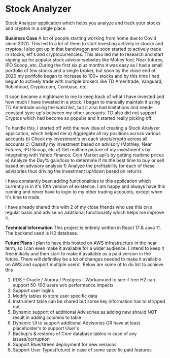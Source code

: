 # Stock Analyzer
Stock Analyzer application which helps you analyze and track your stocks and cryptos in a single place.

**Business Case**
A lot of people starting working from home due to Covid since 2020. This led to a lot of them to start investing actively in stocks and cryptos. I also got up in that bandwagon and soon started to actively trade in stocks, etf's and cryptocurrencies. This also led me to research and start signing up for popular stock advisor websites like Motley fool, Near futures, IPO Scoop, etc. During the first six plus months it was easy as I had a small portfolio of few stocks and a single broker, but soon by the close end of 2020 my portfolio began to increase to 100+ stocks and by this time I had begun to actively trade with multiple brokers like TD Ameritrade, Vanguard, Robinhood, Crypto.com, Coinbase, etc.

It soon became a nightmare to me to keep track of what I have invested and how much I have invested in a stock. I began to manually maintain it using TD Ameritade using the watchlist, but it also had limitations and neede constant sync up's between my other accounts. TD also did not support Cryptos which had become so popular and it started really picking off.

To handle this, I started off with the new idea of creating a Stock Analyzer application, which helped me 
a) Aggregate all my positions across various accounts
b) Check my investment's on each stock/crypto across all accounts
c) Classify my investment based on advisory (Mothley, Near Futures, IPO Scoop, etc
d) Get realtime picture of my investment's by integrating with Yahoo Finance, Coin Market api's by getting realtime prices
e) Analyze the Day% gain/loss to determine if its the best time to buy or sell based on advisory analysis
f) Analyze the profitability for each of these advisories thus driving the investment up/down based on returns

I have constantly been adding functionalities to this application which currently is in it's 10th version of existence. I am happy and always have this running and never have to login to my other trading accounts, except when it's time to trade. 

I have already shared this with 2 of my close friends who use this on a regular basis and advise on additional functionality which helps me improve it.


**Technical Information**
This project is entirely written in React 17 & Java 11. The backend used is H2 database.


**Future Plans**
I plan to have this hosted on AWS infrastructure in the near term, so I can even make it available for a wider audience. I intend to keep it free initially and then start to make it available as a paid version in the future. There will definitley be a lot of changes needed to make it available on AWS and support multiple users'.
Below are some of to do list to achieve this
1) RDS - Oracle / Aurora / Postgres - Workaround to see if free H2 can support 50-100 users w/o performance impacts
2) Support user logins
3) Modify tables to store user specific data
4) Instrument table can be shared but some key information has to stripped out
5) Dynamic support of additional Advisories as adding new should NOT result in adding columns to table
6) Dynamic UI to support additional Advisories OR have at least placeholder's to support User's
7) Backup's & restores of Core database tables in case of any issues/corruption
8) Support Blue/Green deployment for new versions
9) Support User Types(future) in case of some specific paid features
